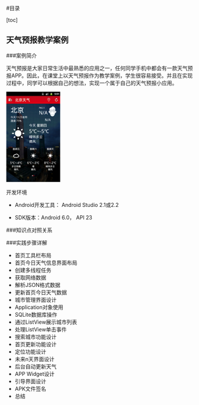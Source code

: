 

#目录

[toc]

## 天气预报教学案例


###案例简介


天气预报是大家日常生活中最熟悉的应用之一，任何同学手机中都会有一款天气预报APP。因此，在课堂上以天气预报作为教学案例，学生很容易接受。并且在实现过程中，同学可以根据自己的想法，实现一个属于自己的天气预报小应用。

<img src="./images/mini-weather.png" alt="miniWeather教学案例" style="zoom:48%;" />



开发环境

- Android开发工具： Android Studio 2.1或2.2

- SDK版本：Android 6.0， API 23

  
  

###知识点对照关系




###实践步骤详解


- 首页工具栏布局
- 首页今日天气信息界面布局
- 创建多线程任务
- 获取网络数据
- 解析JSON格式数据
- 更新首页今日天气数据
- 城市管理界面设计
- Application对象使用
- SQLite数据库操作
- 通过ListView展示城市列表
- 处理ListView单击事件
- 搜索城市功能设计
- 首页更新功能设计
- 定位功能设计
- 未来n天界面设计
- 后台自动更新天气
- APP Widget设计
- 引导界面设计
- APK文件签名
- 总结

